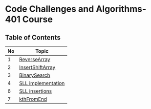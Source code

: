 # Code Challenges and Algorithms- 401 Course

## Table of Contents  
|No|Topic|
|--|-----|
|1|[ReverseArray](challenges/arrayReverse)|
|2|[InsertShiftArray](challenges/arrayShift)|
|3|[BinarySearch](challenges/arrayBinarySearch)|
|4|[SLL implementation](Data-Structures/linkedList)|
|6|[SLL insertions](Data-Structures/linkedList)|
|7|[kthFromEnd](Data-Structures/linkedList)|